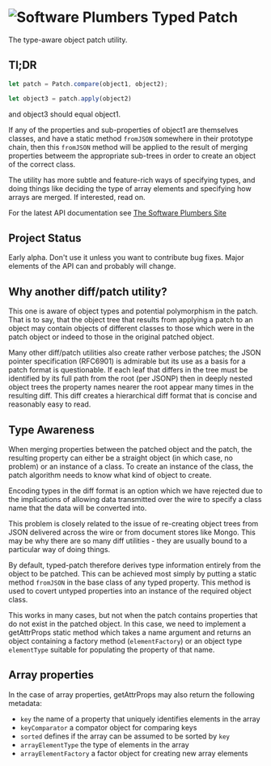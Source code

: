 

# ![Software Plumbers](http://docs.softwareplumbers.com/common/img/SquareIdent-160.png) Typed Patch

The type-aware object patch utility.

## Tl;DR

```javascript
let patch = Patch.compare(object1, object2);

let object3 = patch.apply(object2)
```

and object3 should equal object1.

If any of the properties and sub-properties of object1 are themselves classes, and have a static method `fromJSON` somewhere in their prototype chain, then this `fromJSON` method will be applied to the result of merging properties betweem the appropriate sub-trees in order to create an object of the correct class.

The utility has more subtle and feature-rich ways of specifying types, and doing things like deciding the type of array elements and specifying how arrays are merged. If interested, read on.

For the latest API documentation see [The Software Plumbers Site](http://docs.softwareplumbers.com/typed-patch/master)

## Project Status

Early alpha. Don't use it unless you want to contribute bug fixes. Major elements of the API can and probably will change.

## Why another diff/patch utility?

This one is aware of object types and potential polymorphism in the patch. That is to say, that the object tree that results from applying a patch to an object may contain objects of different classes to those which were in the patch object or indeed to those in the original patched object.

Many other diff/patch utilities also create rather verbose patches; the JSON pointer specification (RFC6901) is admirable but its use as a basis for a patch format is questionable. If each leaf that differs in the tree must be identified by its full path from the root (per JSONP) then in deeply nested object trees the property names nearer the root appear many times in the resulting diff. This diff creates a hierarchical diff format that is concise and reasonably easy to read.

## Type Awareness

When merging properties between the patched object and the patch, the resulting property can either be a straight object (in which case, no problem) or an instance of a class. To create an instance of the class, the patch algorithm needs to know what kind of object to create.

Encoding types in the diff format is an option which we have rejected due to the implications of allowing data transmitted over the wire to specify a class name that the data will be converted into.

This problem is closely related to the issue of re-creating object trees from JSON delivered across the wire or from document stores like Mongo. This may be why there are so many diff utilities - they are usually bound to a particular way of doing things.

By default, typed-patch therefore derives type information entirely from the object to be patched. This can be achieved most simply by putting a static method `fromJSON` in the base class of any typed property. This method is used to covert untyped properties into an instance of the required object class.

This works in many cases, but not when the patch contains properties that do not exist in the patched object. In this case, we need to implement a getAttrProps static method which takes a name argument and returns an object containing a factory method (`elementFactory`) or an object type `elementType` suitable for populating the property of that name.

## Array properties

In the case of array properties, getAttrProps may also return the following metadata:

* `key` the name of a property that uniquely identifies elements in the array
* `keyComparator` a compator object for comparing keys
* `sorted` defines if the array can be assumed to be sorted by `key`
* `arrayElementType` the type of elements in the array
* `arrayElementFactory` a factor object for creating new array elements












